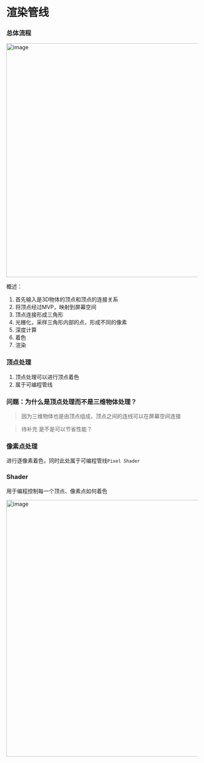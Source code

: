 # 渲染管线

### 总体流程

<img width="951" height="615" alt="image" src="https://github.com/user-attachments/assets/4d397ad0-ab98-4d54-983c-3a4b0c658de9" />

概述：
1. 首先输入是3D物体的顶点和顶点的连接关系
2. 将顶点经过MVP，映射到屏幕空间
3. 顶点连接形成三角形
4. 光栅化，采样三角形内部的点，形成不同的像素
5. 深度计算
6. 着色
7. 渲染


### 顶点处理

1. 顶点处理可以进行顶点着色
2. 属于可编程管线

### 问题：为什么是顶点处理而不是三维物体处理？

> 因为三维物体也是由顶点组成，顶点之间的连线可以在屏幕空间连接

> 待补充 是不是可以节省性能？

### 像素点处理

进行逐像素着色，同时此处属于可编程管线``Pixel Shader``

### Shader

用于编程控制每一个顶点、像素点如何着色

<img width="925" height="675" alt="image" src="https://github.com/user-attachments/assets/838aa652-5519-4294-85b4-8923d1801c40" />






